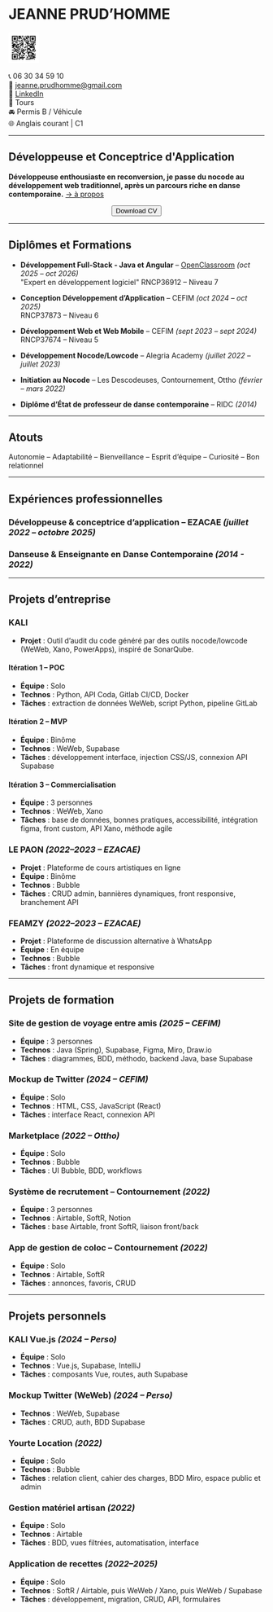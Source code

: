 # JEANNE PRUD’HOMME

<p align="align-left">
  <img src="qrcode_jeanne.jpg" alt="QR code de cette page" width="60">
</p>

📞 06 30 34 59 10  
📧 jeanne.prudhomme@gmail.com  
🔗 [LinkedIn](https://www.linkedin.com/in/jeanne-prudhomme/)  
📍 Tours  
🚘 Permis B / Véhicule  
🌐 Anglais courant | C1  

---

## Développeuse et Conceptrice d'Application
**Développeuse enthousiaste en reconversion, je passe du nocode au développement web traditionnel, après un parcours riche en danse contemporaine.** [→ à propos](aboutme.md)

<p align="center">
  <a href="CV_Jeanne_PRUDHOMME.pdf" download>
    <button>Download CV</button>
  </a>
</p>

---

## Diplômes et Formations

- **Développement Full-Stack - Java et Angular** – [OpenClassroom](https://openclassrooms.com/fr/paths/533-developpeur-full-stack-java-et-angular) *(oct 2025 – oct 2026)*  
  "Expert en développement logiciel" RNCP36912 – Niveau 7

- **Conception Développement d’Application** – CEFIM *(oct 2024 – oct 2025)*  
  RNCP37873 – Niveau 6

- **Développement Web et Web Mobile** – CEFIM *(sept 2023 – sept 2024)*  
  RNCP37674 – Niveau 5

- **Développement Nocode/Lowcode** – Alegria Academy *(juillet 2022 – juillet 2023)*

- **Initiation au Nocode** – Les Descodeuses, Contournement, Ottho *(février – mars 2022)*

- **Diplôme d’État de professeur de danse contemporaine** – RIDC *(2014)*

---

## Atouts

Autonomie – Adaptabilité – Bienveillance – Esprit d’équipe – Curiosité – Bon relationnel

---

## Expériences professionnelles

### Développeuse & conceptrice d’application – **EZACAE** *(juillet 2022 – octobre 2025)*  

### Danseuse & Enseignante en Danse Contemporaine *(2014 - 2022)*

---

## Projets d’entreprise

### KALI
- **Projet** : Outil d’audit du code généré par des outils nocode/lowcode (WeWeb, Xano, PowerApps), inspiré de SonarQube.

#### Itération 1 – POC
- **Équipe** : Solo
- **Technos** : Python, API Coda, Gitlab CI/CD, Docker
- **Tâches** : extraction de données WeWeb, script Python, pipeline GitLab

#### Itération 2 – MVP
- **Équipe** : Binôme
- **Technos** : WeWeb, Supabase
- **Tâches** : développement interface, injection CSS/JS, connexion API Supabase

#### Itération 3 – Commercialisation
- **Équipe** : 3 personnes
- **Technos** : WeWeb, Xano
- **Tâches** : base de données, bonnes pratiques, accessibilité, intégration figma, front custom, API Xano, méthode agile

### LE PAON *(2022–2023 – EZACAE)*
- **Projet** : Plateforme de cours artistiques en ligne
- **Équipe** : Binôme
- **Technos** : Bubble
- **Tâches** : CRUD admin, bannières dynamiques, front responsive, branchement API

### FEAMZY *(2022–2023 – EZACAE)*
- **Projet** : Plateforme de discussion alternative à WhatsApp
- **Équipe** : En équipe
- **Technos** : Bubble
- **Tâches** : front dynamique et responsive

---

## Projets de formation

### Site de gestion de voyage entre amis *(2025 – CEFIM)*
- **Équipe** : 3 personnes
- **Technos** : Java (Spring), Supabase, Figma, Miro, Draw.io
- **Tâches** : diagrammes, BDD, méthodo, backend Java, base Supabase

### Mockup de Twitter *(2024 – CEFIM)*
- **Équipe** : Solo
- **Technos** : HTML, CSS, JavaScript (React)
- **Tâches** : interface React, connexion API

### Marketplace *(2022 – Ottho)*
- **Équipe** : Solo
- **Technos** : Bubble
- **Tâches** : UI Bubble, BDD, workflows

### Système de recrutement – Contournement *(2022)*
- **Équipe** : 3 personnes
- **Technos** : Airtable, SoftR, Notion
- **Tâches** : base Airtable, front SoftR, liaison front/back

### App de gestion de coloc – Contournement *(2022)*
- **Équipe** : Solo
- **Technos** : Airtable, SoftR
- **Tâches** : annonces, favoris, CRUD

---

## Projets personnels

### KALI Vue.js *(2024 – Perso)*
- **Équipe** : Solo
- **Technos** : Vue.js, Supabase, IntelliJ
- **Tâches** : composants Vue, routes, auth Supabase

### Mockup Twitter (WeWeb) *(2024 – Perso)*
- **Technos** : WeWeb, Supabase
- **Tâches** : CRUD, auth, BDD Supabase

### Yourte Location *(2022)*
- **Équipe** : Solo
- **Technos** : Bubble
- **Tâches** : relation client, cahier des charges, BDD Miro, espace public et admin

### Gestion matériel artisan *(2022)*
- **Équipe** : Solo
- **Technos** : Airtable
- **Tâches** : BDD, vues filtrées, automatisation, interface

### Application de recettes *(2022–2025)*
- **Équipe** : Solo
- **Technos** : SoftR / Airtable, puis WeWeb / Xano, puis WeWeb / Supabase
- **Tâches** : développement, migration, CRUD, API, formulaires
